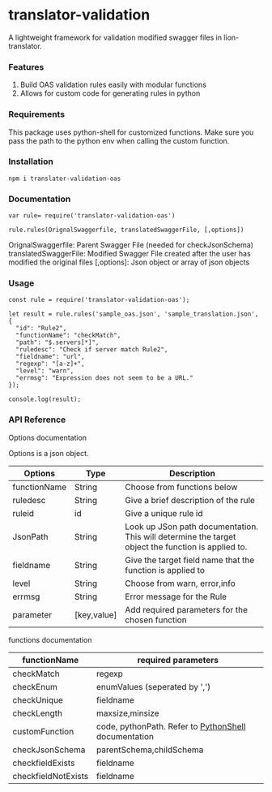 # translator-validation

A lightweight framework for validation modified swagger files in lion-translator.

### Features
1. Build OAS validation rules easily with modular functions
1. Allows for custom code for generating rules in python

### Requirements

This package uses python-shell for customized functions. Make sure you pass the path to the python env
when calling the custom function.

### Installation

```
npm i translator-validation-oas
```

### Documentation

```
var rule= require('translator-validation-oas')

rule.rules(OrignalSwaggerfile, translatedSwaggerFile, [,options])

```

OrignalSwaggerfile: Parent Swagger File (needed for checkJsonSchema)
translatedSwaggerFile: Modified Swagger File created after the user has modified the original files
[,options]: Json object or array of json objects

### Usage

```
const rule = require('translator-validation-oas');

let result = rule.rules('sample_oas.json', 'sample_translation.json', {
  "id": "Rule2",
  "functionName": "checkMatch",
  "path": "$.servers[*]",
  "ruledesc": "Check if server match Rule2",
  "fieldname": "url",
  "regexp": "[a-z]+",
  "level": "warn",
  "errmsg": "Expression does not seem to be a URL."
});

console.log(result);

```
### API Reference

Options documentation

Options is a json object.

Options | Type| Description
--------|-----|-------
functionName| String |Choose from functions below
ruledesc| String| Give a brief description of the rule
ruleid| id |Give a unique rule id
JsonPath|String| Look up JSon path documentation. This will determine the target object the function is applied to.
fieldname| String| Give the target field name that the function is applied to
level | String | Choose from warn, error,info
errmsg| String | Error message for the Rule
parameter| [key,value] | Add required parameters for the chosen function


functions documentation

functionName | required parameters
-------------|-----------
checkMatch|regexp
checkEnum| enumValues (seperated by ',')
checkUnique| fieldname
checkLength|maxsize,minsize
customFunction| code, pythonPath. Refer to [PythonShell](https://www.npmjs.com/package/python-shell) documentation
checkJsonSchema| parentSchema,childSchema
checkfieldExists|fieldname
checkfieldNotExists|fieldname
